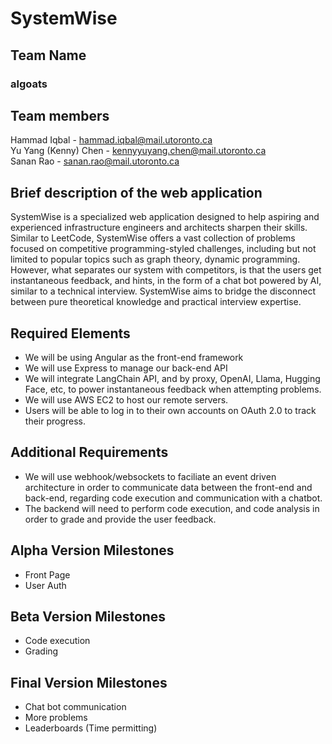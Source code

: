 # SystemWise

## Team Name

### algoats

## Team members

Hammad Iqbal - hammad.iqbal@mail.utoronto.ca <br/>
Yu Yang (Kenny) Chen - kennyyuyang.chen@mail.utoronto.ca <br/>
Sanan Rao - sanan.rao@mail.utoronto.ca

## Brief description of the web application

SystemWise is a specialized web application designed to help aspiring and experienced infrastructure engineers and architects sharpen their skills. Similar to LeetCode, SystemWise offers a vast collection of problems focused on competitive programming-styled challenges, including but not limited to popular topics such as graph theory, dynamic programming. However, what separates our system with competitors, is that the users get instantaneous feedback, and hints, in the form of a chat bot powered by AI, similar to a technical interview. SystemWise aims to bridge the disconnect between pure theoretical knowledge and practical interview expertise.

## Required Elements

- We will be using Angular as the front-end framework
- We will use Express to manage our back-end API
- We will integrate LangChain API, and by proxy, OpenAI, Llama, Hugging Face, etc, to power instantaneous feedback when attempting problems.
- We will use AWS EC2 to host our remote servers.
- Users will be able to log in to their own accounts on OAuth 2.0 to track their progress.

## Additional Requirements

- We will use webhook/websockets to faciliate an event driven architecture in order to communicate data between the front-end and back-end, regarding code execution and communication with a chatbot.
- The backend will need to perform code execution, and code analysis in order to grade and provide the user feedback.

## Alpha Version Milestones

- Front Page
- User Auth

## Beta Version Milestones

- Code execution
- Grading

## Final Version Milestones

- Chat bot communication
- More problems
- Leaderboards (Time permitting)
